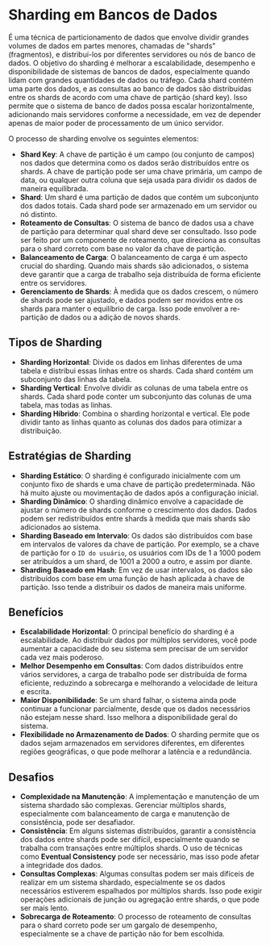 # Sharding em Bancos de Dados
É uma técnica de particionamento de dados que envolve dividir grandes volumes de dados em partes menores, chamadas de "shards" (fragmentos), e distribuí-los por diferentes servidores ou nós de banco de dados. O objetivo do sharding é melhorar a escalabilidade, desempenho e disponibilidade de sistemas de bancos de dados, especialmente quando lidam com grandes quantidades de dados ou tráfego.
Cada shard contém uma parte dos dados, e as consultas ao banco de dados são distribuídas entre os shards de acordo com uma chave de partição (shard key). Isso permite que o sistema de banco de dados possa escalar horizontalmente, adicionando mais servidores conforme a necessidade, em vez de depender apenas de maior poder de processamento de um único servidor.

O processo de sharding envolve os seguintes elementos:
- **Shard Key**: A chave de partição é um campo (ou conjunto de campos) nos dados que determina como os dados serão distribuídos entre os shards. A chave de partição pode ser uma chave primária, um campo de data, ou qualquer outra coluna que seja usada para dividir os dados de maneira equilibrada.
- **Shard**: Um shard é uma partição de dados que contém um subconjunto dos dados totais. Cada shard pode ser armazenado em um servidor ou nó distinto.
- **Roteamento de Consultas**: O sistema de banco de dados usa a chave de partição para determinar qual shard deve ser consultado. Isso pode ser feito por um componente de roteamento, que direciona as consultas para o shard correto com base no valor da chave de partição.
- **Balanceamento de Carga**: O balanceamento de carga é um aspecto crucial do sharding. Quando mais shards são adicionados, o sistema deve garantir que a carga de trabalho seja distribuída de forma eficiente entre os servidores.
- **Gerenciamento de Shards**: À medida que os dados crescem, o número de shards pode ser ajustado, e dados podem ser movidos entre os shards para manter o equilíbrio de carga. Isso pode envolver a re-partição de dados ou a adição de novos shards.

## Tipos de Sharding
- **Sharding Horizontal**: Divide os dados em linhas diferentes de uma tabela e distribui essas linhas entre os shards. Cada shard contém um subconjunto das linhas da tabela.
- **Sharding Vertical**: Envolve dividir as colunas de uma tabela entre os shards. Cada shard pode conter um subconjunto das colunas de uma tabela, mas todas as linhas.
- **Sharding Híbrido**: Combina o sharding horizontal e vertical. Ele pode dividir tanto as linhas quanto as colunas dos dados para otimizar a distribuição.

## Estratégias de Sharding
- **Sharding Estático**: O sharding é configurado inicialmente com um conjunto fixo de shards e uma chave de partição predeterminada. Não há muito ajuste ou movimentação de dados após a configuração inicial.
- **Sharding Dinâmico**: O sharding dinâmico envolve a capacidade de ajustar o número de shards conforme o crescimento dos dados. Dados podem ser redistribuídos entre shards à medida que mais shards são adicionados ao sistema.
- **Sharding Baseado em Intervalo**: Os dados são distribuídos com base em intervalos de valores da chave de partição. Por exemplo, se a chave de partição for o `ID do usuário`, os usuários com IDs de 1 a 1000 podem ser atribuídos a um shard, de 1001 a 2000 a outro, e assim por diante.
- **Sharding Baseado em Hash**: Em vez de usar intervalos, os dados são distribuídos com base em uma função de hash aplicada à chave de partição. Isso tende a distribuir os dados de maneira mais uniforme.

## Benefícios
- **Escalabilidade Horizontal**: O principal benefício do sharding é a escalabilidade. Ao distribuir dados por múltiplos servidores, você pode aumentar a capacidade do seu sistema sem precisar de um servidor cada vez mais poderoso.
- **Melhor Desempenho em Consultas**: Com dados distribuídos entre vários servidores, a carga de trabalho pode ser distribuída de forma eficiente, reduzindo a sobrecarga e melhorando a velocidade de leitura e escrita.
- **Maior Disponibilidade**: Se um shard falhar, o sistema ainda pode continuar a funcionar parcialmente, desde que os dados necessários não estejam nesse shard. Isso melhora a disponibilidade geral do sistema.
- **Flexibilidade no Armazenamento de Dados**: O sharding permite que os dados sejam armazenados em servidores diferentes, em diferentes regiões geográficas, o que pode melhorar a latência e a redundância.

## Desafios
- **Complexidade na Manutenção**: A implementação e manutenção de um sistema shardado são complexas. Gerenciar múltiplos shards, especialmente com balanceamento de carga e manutenção de consistência, pode ser desafiador.
- **Consistência**: Em alguns sistemas distribuídos, garantir a consistência dos dados entre shards pode ser difícil, especialmente quando se trabalha com transações entre múltiplos shards. O uso de técnicas como **Eventual Consistency** pode ser necessário, mas isso pode afetar a integridade dos dados.
- **Consultas Complexas**: Algumas consultas podem ser mais difíceis de realizar em um sistema shardado, especialmente se os dados necessários estiverem espalhados por múltiplos shards. Isso pode exigir operações adicionais de junção ou agregação entre shards, o que pode ser mais lento.
- **Sobrecarga de Roteamento**: O processo de roteamento de consultas para o shard correto pode ser um gargalo de desempenho, especialmente se a chave de partição não for bem escolhida.
